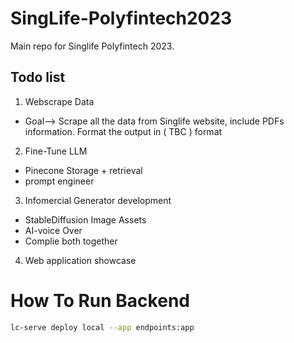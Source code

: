 # SingLife-Polyfintech2023
Main repo for Singlife Polyfintech 2023. 

## Todo list

1. Webscrape Data
  * Goal—> Scrape all the data from Singlife website, include PDFs information. Format the output in ( TBC ) format
2. Fine-Tune LLM
  * Pinecone Storage + retrieval  
  * prompt engineer
3. Infomercial Generator development
  * StableDiffusion Image Assets
  * AI-voice Over
  * Complie both together
4. Web application showcase


# How To Run Backend
```bash
lc-serve deploy local --app endpoints:app
```
